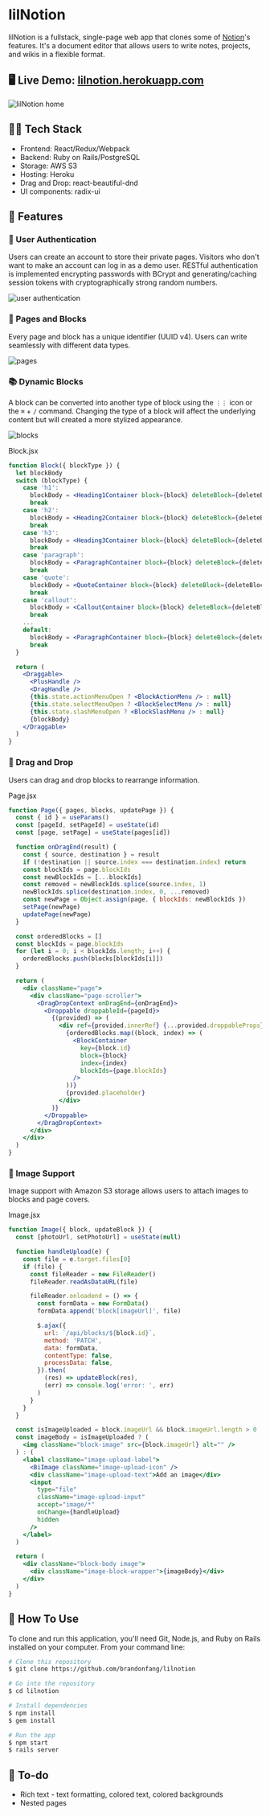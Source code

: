 # lilNotion

lilNotion is a fullstack, single-page web app that clones some of [Notion](https://www.notion.so/product)'s features. It's a document editor that allows users to write notes, projects, and wikis in a flexible format.

## 🖥 **Live Demo: [lilnotion.herokuapp.com](https://lilnotion.herokuapp.com)**

![lilNotion home](https://raw.githubusercontent.com/brandonfang/lilnotion/main/app/assets/images/readme-1.png)

## 🧑‍💻 Tech Stack

- Frontend: React/Redux/Webpack
- Backend: Ruby on Rails/PostgreSQL
- Storage: AWS S3
- Hosting: Heroku
- Drag and Drop: react-beautiful-dnd
- UI components: radix-ui

## 🎨 Features

### 🔐 User Authentication

Users can create an account to store their private pages. Visitors who don't want to make an account can log in as a demo user. RESTful authentication is implemented encrypting passwords with BCrypt and generating/caching session tokens with cryptographically strong random numbers.

![user authentication](https://raw.githubusercontent.com/brandonfang/lilnotion/main/app/assets/images/readme-2.png)

### 📝 Pages and Blocks

Every page and block has a unique identifier (UUID v4). Users can write seamlessly with different data types.

![pages](https://raw.githubusercontent.com/brandonfang/lilnotion/main/app/assets/images/readme-3.png)

### 📚 Dynamic Blocks

A block can be converted into another type of block using the `⋮⋮` icon or the `⌘` + `/` command. Changing the type of a block will affect the underlying content but will created a more stylized appearance.

![blocks](https://raw.githubusercontent.com/brandonfang/lilnotion/main/app/assets/images/readme-4.png)

Block.jsx

```jsx
function Block({ blockType }) {
  let blockBody
  switch (blockType) {
    case 'h1':
      blockBody = <Heading1Container block={block} deleteBlock={deleteBlock} />
      break
    case 'h2':
      blockBody = <Heading2Container block={block} deleteBlock={deleteBlock} />
      break
    case 'h3':
      blockBody = <Heading3Container block={block} deleteBlock={deleteBlock} />
      break
    case 'paragraph':
      blockBody = <ParagraphContainer block={block} deleteBlock={deleteBlock} />
      break
    case 'quote':
      blockBody = <QuoteContainer block={block} deleteBlock={deleteBlock} />
      break
    case 'callout':
      blockBody = <CalloutContainer block={block} deleteBlock={deleteBlock} />
      break
    ...
    default:
      blockBody = <ParagraphContainer block={block} deleteBlock={deleteBlock} />
      break
  }

  return (
    <Draggable>
      <PlusHandle />
      <DragHandle />
      {this.state.actionMenuOpen ? <BlockActionMenu /> : null}
      {this.state.selectMenuOpen ? <BlockSelectMenu /> : null}
      {this.state.slashMenuOpen ? <BlockSlashMenu /> : null}
      {blockBody}
    </Draggable>
  )
}
```

### 🤏 Drag and Drop

Users can drag and drop blocks to rearrange information.

<!-- record gif of drag and drop -->
<!-- ![drag and drop]() -->

Page.jsx

```jsx
function Page({ pages, blocks, updatePage }) {
  const { id } = useParams()
  const [pageId, setPageId] = useState(id)
  const [page, setPage] = useState(pages[id])

  function onDragEnd(result) {
    const { source, destination } = result
    if (!destination || source.index === destination.index) return
    const blockIds = page.blockIds
    const newBlockIds = [...blockIds]
    const removed = newBlockIds.splice(source.index, 1)
    newBlockIds.splice(destination.index, 0, ...removed)
    const newPage = Object.assign(page, { blockIds: newBlockIds })
    setPage(newPage)
    updatePage(newPage)
  }

  const orderedBlocks = []
  const blockIds = page.blockIds
  for (let i = 0; i < blockIds.length; i++) {
    orderedBlocks.push(blocks[blockIds[i]])
  }

  return (
    <div className="page">
      <div className="page-scroller">
        <DragDropContext onDragEnd={onDragEnd}>
          <Droppable droppableId={pageId}>
            {(provided) => (
              <div ref={provided.innerRef} {...provided.droppableProps} className="droppable-area">
                {orderedBlocks.map((block, index) => (
                  <BlockContainer
                    key={block.id}
                    block={block}
                    index={index}
                    blockIds={page.blockIds}
                  />
                ))}
                {provided.placeholder}
              </div>
            )}
          </Droppable>
        </DragDropContext>
      </div>
    </div>
  )
}
```

### 📸 Image Support

Image support with Amazon S3 storage allows users to attach images to blocks and page covers.

<!-- record gif of uploading image -->
<!-- ![image support]() -->

Image.jsx

```jsx
function Image({ block, updateBlock }) {
  const [photoUrl, setPhotoUrl] = useState(null)

  function handleUpload(e) {
    const file = e.target.files[0]
    if (file) {
      const fileReader = new FileReader()
      fileReader.readAsDataURL(file)

      fileReader.onloadend = () => {
        const formData = new FormData()
        formData.append('block[imageUrl]', file)

        $.ajax({
          url: `/api/blocks/${block.id}`,
          method: 'PATCH',
          data: formData,
          contentType: false,
          processData: false,
        }).then(
          (res) => updateBlock(res),
          (err) => console.log('error: ', err)
        )
      }
    }
  }

  const isImageUploaded = block.imageUrl && block.imageUrl.length > 0
  const imageBody = isImageUploaded ? (
    <img className="block-image" src={block.imageUrl} alt="" />
  ) : (
    <label className="image-upload-label">
      <BiImage className="image-upload-icon" />
      <div className="image-upload-text">Add an image</div>
      <input
        type="file"
        className="image-upload-input"
        accept="image/*"
        onChange={handleUpload}
        hidden
      />
    </label>
  )

  return (
    <div className="block-body image">
      <div className="image-block-wrapper">{imageBody}</div>
    </div>
  )
}
```

## 👋 How To Use

To clone and run this application, you'll need Git, Node.js, and Ruby on Rails installed on your computer. From your command line:

```bash
# Clone this repository
$ git clone https://github.com/brandonfang/lilnotion

# Go into the repository
$ cd lilnotion

# Install dependencies
$ npm install
$ gem install

# Run the app
$ npm start
$ rails server
```

## 📅 To-do

- Rich text - text formatting, colored text, colored backgrounds
- Nested pages
